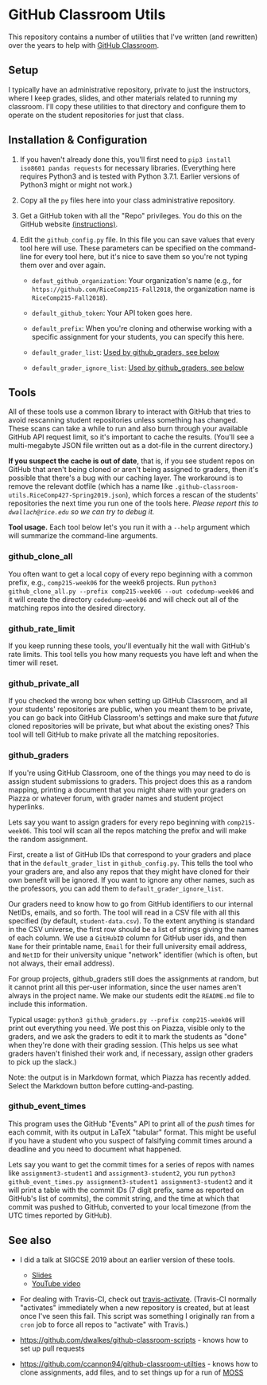 # GitHub Classroom Utils

This repository contains a number of utilities that I've written (and rewritten)
over the years to help with [GitHub Classroom](https://classroom.github.com). 

## Setup

I typically have an administrative repository, private to just the instructors,
where I keep grades, slides, and other materials related to running my classroom. 
I'll copy these utilities to that directory and configure them to operate on the
student repositories for just that class.

## Installation & Configuration


1) If you haven't already done this, you'll first need to `pip3 install
iso8601 pandas requests` for necessary libraries.
(Everything here requires Python3 and is tested with Python 3.7.1.
 Earlier versions of Python3 might or might not work.)
 
2) Copy all the `py` files here into your class administrative repository.

3) Get a GitHub token with all the "Repo" privileges. You do
this on the GitHub website
[(instructions)](https://github.com/blog/1509-personal-api-tokens). 

4) Edit the `github_config.py` file. In this file
   you can save values that every tool here will use.
   These parameters can be specified on the command-line
      for every tool here, but it's nice to save them so you're
      not typing them over and over again.
    
   - `defaut_github_organization`: Your organization's name
   (e.g., for `https://github.com/RiceComp215-Fall2018`, the
   organization name is `RiceComp215-Fall2018`). 
   
   - `default_github_token`: Your API token goes here.

   - `default_prefix`: When you're cloning and otherwise working
     with a specific assignment for your students, you can specify
     this here. 
     
   - `default_grader_list`: [Used by github_graders, see below](#github_graders)
   
   - `default_grader_ignore_list`: [Used by github_graders, see below](#github_graders)
     
      
## Tools

All of these tools use a common library to interact with GitHub that tries
to avoid rescanning student repositories unless something has changed.
These scans can take a while to run and also burn through your available
GitHub API request limit, so it's important to cache the results. (You'll
see a multi-megabyte JSON file written out as a dot-file in the current directory.)

**If you suspect the cache is out of date**, that is, if you see
student repos on GitHub that aren't being cloned or aren't being
assigned to graders, then it's possible that there's a bug with our
caching layer. The workaround is to remove the relevant dotfile (which
has a name like
`.github-classroom-utils.RiceComp427-Spring2019.json`),
which forces a rescan of the students' repositories the next time
you run one of the tools here. *Please report
this to `dwallach@rice.edu` so we can try to debug it.*

**Tool usage.** Each tool below let's you run it with a `--help` argument which will summarize
the command-line arguments. 

### github_clone_all

You often want to get a local copy of every repo beginning with a common prefix,
e.g., `comp215-week06` for the week6 projects.
Run `python3 github_clone_all.py --prefix comp215-week06 --out codedump-week06`
and it will create the directory `codedump-week06` and will check out all
of the matching repos into the desired directory.

### github_rate_limit

If you keep running these tools, you'll eventually hit the wall with
GitHub's rate limits. This tool tells you how many requests you have
left and when the timer will reset.

### github_private_all

If you checked the wrong box when setting up GitHub Classroom, and all
your students' repositories are public, when you meant them to be private,
you can go back into GitHub Classroom's settings and make sure that *future*
cloned repositories will be private, but what about the existing ones? This
tool will tell GitHub to make private all the matching repositories.

### github_graders

If you're using GitHub Classroom, one of the things you may need to do is assign
student submissions to graders. This project does this as a random mapping,
printing a document that you might share with your graders on Piazza or whatever
forum, with grader names and student project hyperlinks.

Lets say you want to assign graders for every repo beginning with `comp215-week06`.
This tool will scan all the repos matching the prefix and will make the
random assignment. 

First, create a list of GitHub IDs that correspond to your graders and
place that in the `default_grader_list` in `github_config.py`.
This tells the tool who your graders are, and also any repos that they
might have cloned for their own benefit will be ignored. If you want to
ignore any other names, such as the professors, you can add them to
`default_grader_ignore_list`.

Our graders need to know how to go from GitHub identifiers to our
internal NetIDs, emails, and so forth. The tool will read in a CSV
file with all this specified (by default, `student-data.csv`). To
the extent anything is standard in the CSV universe, the first row
should be a list of strings giving the names of each column. We
use a `GitHubID` column for GitHub user ids, and then `Name` for
their printable name, `Email` for their full university email address,
and `NetID` for their university unique "network" identifier (which
is often, but not always, their email address).

For group projects, github_graders still does the assignments at
random, but it cannot print all this per-user information, since
the user names aren't always in the project name. We make our
students edit the `README.md` file to include this information.
 
 
Typical usage: `python3 github_graders.py --prefix comp215-week06` will 
print out everything you need. We post this on Piazza, visible only to
the graders, and we ask the graders to edit it to mark the students as
"done" when they're done with their grading session. (This helps us see
what graders haven't finished their work and, if necessary, assign other
graders to pick up the slack.)

Note: the output is in Markdown format, which Piazza has recently added.
Select the Markdown button before cutting-and-pasting.

### github_event_times

This program uses the GitHub "Events" API to print all of the *push* times
for each commit, with its output in LaTeX "tabular" format. This might be
useful if you have a student who you suspect of falsifying commit times
around a deadline and you need to document what happened.

Lets say you want to get the commit times for a series of repos
with
names like `assignment3-student1` and `assignment3-student2`, 
you run `python3 github_event_times.py assignment3-student1
assignment3-student2`
and it will print a table with the commit IDs (7 digit prefix, same
as reported on GitHub's list of commits), the commit string, and the
time at which that commit was pushed to GitHub, converted to your
local timezone (from the UTC times reported by GitHub).

## See also

- I did a talk at SIGCSE 2019 about an earlier version of these tools.
  - [Slides](https://www.cs.rice.edu/~dwallach/sigcse2019.pdf)
  - [YouTube video](https://youtu.be/xFPskG4ctsI?t=318)

- For dealing with Travis-CI, check out [travis-activate](https://github.com/danwallach/travis-activate).
  (Travis-CI normally "activates" immediately when a new repository is created,
   but at least once I've seen this fail. This script was something I originally
   ran from a `cron` job to force all repos to "activate" with Travis.)
   
- https://github.com/dwalkes/github-classroom-scripts - knows how to set up pull requests

- https://github.com/ccannon94/github-classroom-utilties - knows how to clone assignments, add files, and to
  set things up for a run of [MOSS](https://theory.stanford.edu/~aiken/moss/)
